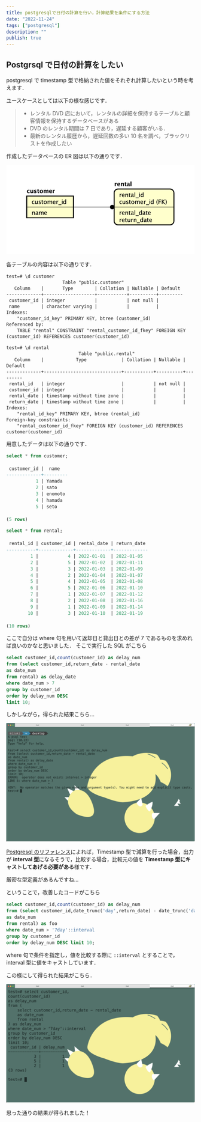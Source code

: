 ```yaml
---
title: postgresqlで日付の計算を行い，計算結果を条件にする方法
date: "2022-11-24"
tags: ["postgresql"]
description: ""
publish: true
---
```


## Postgrsql で日付の計算をしたい

postgresql で timestamp 型で格納された値をそれぞれ計算したいという時を考えます．

ユースケースとしては以下の様な感じです．

> - レンタル DVD 店において，レンタルの詳細を保持するテーブルと顧客情報を保持するデータベースがある
> - DVD のレンタル期間は 7 日であり，遅延する顧客がいる．
> - 最新のレンタル履歴から，遅延回数の多い 10 名を調べ，ブラックリストを作成したい

作成したデータベースの ER 図は以下の通りです．

![ユースケースに対応したER図]('./../ER.png)

各テーブルの内容は以下の通りです．

```
test=# \d customer
                     Table "public.customer"
   Column    |       Type        | Collation | Nullable | Default
-------------+-------------------+-----------+----------+---------
 customer_id | integer           |           | not null |
 name        | character varying |           |          |
Indexes:
    "customer_id_key" PRIMARY KEY, btree (customer_id)
Referenced by:
    TABLE "rental" CONSTRAINT "rental_customer_id_fkey" FOREIGN KEY (customer_id) REFERENCES customer(customer_id)
```

```
test=# \d rental
                           Table "public.rental"
   Column    |            Type             | Collation | Nullable | Default
-------------+-----------------------------+-----------+----------+---------
 rental_id   | integer                     |           | not null |
 customer_id | integer                     |           |          |
 rental_date | timestamp without time zone |           |          |
 return_date | timestamp without time zone |           |          |
Indexes:
    "rental_id_key" PRIMARY KEY, btree (rental_id)
Foreign-key constraints:
    "rental_customer_id_fkey" FOREIGN KEY (customer_id) REFERENCES customer(customer_id)
```

用意したデータは以下の通りです．

```sql
select * from customer;

 customer_id |  name
-------------+---------
           1 | Yamada
           2 | sato
           3 | enomoto
           4 | hamada
           5 | seto

(5 rows)
```

```sql
select * from rental;

 rental_id | customer_id | rental_date | return_date
-----------+-------------+-------------+-------------
         1 |           4 | 2022-01-01  | 2022-01-05
         2 |           5 | 2022-01-02  | 2022-01-11
         3 |           3 | 2022-01-03  | 2022-01-09
         4 |           2 | 2022-01-04  | 2022-01-07
         5 |           4 | 2022-01-05  | 2022-01-08
         6 |           5 | 2022-01-06  | 2022-01-10
         7 |           1 | 2022-01-07  | 2022-01-12
         8 |           2 | 2022-01-08  | 2022-01-16
         9 |           1 | 2022-01-09  | 2022-01-14
        10 |           3 | 2022-01-10  | 2022-01-19

(10 rows)
```

ここで自分は where 句を用いて返却日と貸出日との差が 7 であるものを求めれば良いのかなと思いました．
そこで実行した SQL がこちら

```sql
select customer_id,count(customer_id) as delay_num
from (select customer_id,return_date - rental_date
as date_num
from rental) as delay_date
where date_num > 7
group by customer_id
order by delay_num DESC
limit 10;
```

しかしながら，得られた結果こちら...

![SQLを実行して得られた結果](./result.png)

[Postgresql のリファレンス](https://www.postgresql.jp/document/10/html/functions-datetime.html)によれば，Timestamp 型で減算を行った場合，出力が **interval 型**になるそうで，比較する場合，比較元の値を **Timestamp 型にキャストしてあげる必要がある**様です．

厳密な型定義があるんですね...

ということで，改善したコードがこちら

```sql
select customer_id,count(customer_id) as delay_num
from (select customer_id,date_trunc('day',return_date) - date_trunc('day',rental_date)
as date_num
from rental) as foo
where date_num > '7day'::interval
group by customer_id
order by delay_num DESC limit 10;
```

where 句で条件を指定し，値を比較する際に `::interval` とすることで，interval 型に値をキャストしています．

この様にして得られた結果がこちら．

![改善後のコードで得られた結果](./re_result.png)

思った通りの結果が得られました！
